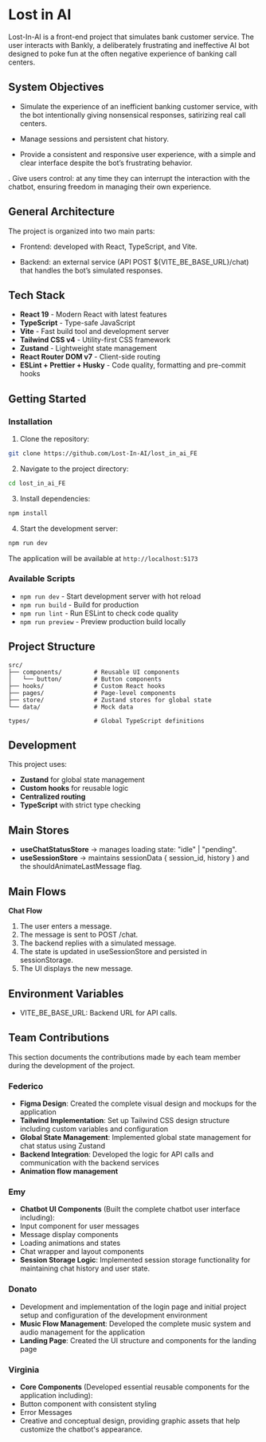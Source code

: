 # Lost in AI

Lost-In-AI is a front-end project that simulates bank customer service. The user interacts with Bankly, a deliberately frustrating and ineffective AI bot designed to poke fun at the often negative experience of banking call centers.

## System Objectives

- Simulate the experience of an inefficient banking customer service, with the bot intentionally giving nonsensical responses, satirizing real call centers.

- Manage sessions and persistent chat history.

- Provide a consistent and responsive user experience, with a simple and clear interface despite the bot’s frustrating behavior.

. Give users control: at any time they can interrupt the interaction with the chatbot, ensuring freedom in managing their own experience.

## General Architecture

The project is organized into two main parts:

- Frontend: developed with React, TypeScript, and Vite.

- Backend: an external service (API POST ${VITE_BE_BASE_URL}/chat) that handles the bot’s simulated responses.


## Tech Stack

- **React 19** - Modern React with latest features
- **TypeScript** - Type-safe JavaScript
- **Vite** - Fast build tool and development server
- **Tailwind CSS v4** - Utility-first CSS framework
- **Zustand** - Lightweight state management
- **React Router DOM v7** - Client-side routing
- **ESLint + Prettier + Husky** - Code quality, formatting and pre-commit hooks

## Getting Started

### Installation

1. Clone the repository:
```bash
git clone https://github.com/Lost-In-AI/lost_in_ai_FE
```

2. Navigate to the project directory:
```bash
cd lost_in_ai_FE
```

3. Install dependencies:
```bash
npm install
```

4. Start the development server:
```bash
npm run dev
```

The application will be available at `http://localhost:5173`

### Available Scripts

- `npm run dev` - Start development server with hot reload
- `npm run build` - Build for production
- `npm run lint` - Run ESLint to check code quality
- `npm run preview` - Preview production build locally

## Project Structure

```
src/
├── components/         # Reusable UI components
│   └── button/         # Button components
├── hooks/              # Custom React hooks
├── pages/              # Page-level components
├── store/              # Zustand stores for global state
└── data/               # Mock data

types/                  # Global TypeScript definitions
```

## Development

This project uses:
- **Zustand** for global state management
- **Custom hooks** for reusable logic
- **Centralized routing**
- **TypeScript** with strict type checking

## Main Stores

- **useChatStatusStore** → manages loading state: "idle" | "pending".
- **useSessionStore** → maintains sessionData { session_id, history } and the shouldAnimateLastMessage flag.


## Main Flows

**Chat Flow** 

1. The user enters a message.
2. The message is sent to POST /chat.
3. The backend replies with a simulated message.
4. The state is updated in useSessionStore and persisted in sessionStorage.
5. The UI displays the new message.

## Environment Variables

- VITE_BE_BASE_URL: Backend URL for API calls.

## Team Contributions

This section documents the contributions made by each team member during the development of the project.

### Federico

- **Figma Design**: Created the complete visual design and mockups for the application
- **Tailwind Implementation**: Set up Tailwind CSS design structure including custom variables and configuration
- **Global State Management**: Implemented global state management for chat status using Zustand
- **Backend Integration**: Developed the logic for API calls and communication with the backend services
- **Animation flow management**

### Emy

- **Chatbot UI Components** (Built the complete chatbot user interface including):
- Input component for user messages
- Message display components
- Loading animations and states
- Chat wrapper and layout components
- **Session Storage Logic**: Implemented session storage functionality for maintaining chat history and user state.

### Donato

- Development and implementation of the login page and initial project setup and configuration of the development environment
- **Music Flow Management**: Developed the complete music system and audio management for the application
- **Landing Page**: Created the UI structure and components for the landing page

### Virginia

- **Core Components** (Developed essential reusable components for the application including):
- Button component with consistent styling
- Error Messages
- Creative and conceptual design, providing graphic assets that help customize the chatbot's appearance.

